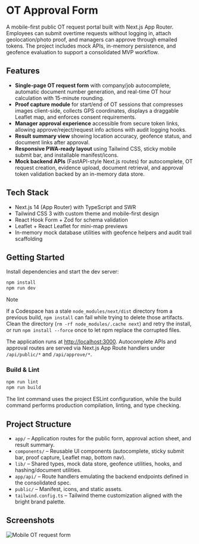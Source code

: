 # OT Approval Form

A mobile-first public OT request portal built with Next.js App Router. Employees can submit overtime requests without logging in,
attach geolocation/photo proof, and managers can approve through emailed tokens. The project includes mock APIs, in-memory
persistence, and geofence evaluation to support a consolidated MVP workflow.

## Features

- **Single-page OT request form** with company/job autocomplete, automatic document number generation, and real-time OT hour
  calculation with 15-minute rounding.
- **Proof capture module** for start/end of OT sessions that compresses images client-side, collects GPS coordinates, displays a
  draggable Leaflet map, and enforces consent requirements.
- **Manager approval experience** accessible from secure token links, allowing approve/reject/request info actions with audit
  logging hooks.
- **Result summary view** showing location accuracy, geofence status, and document links after approval.
- **Responsive PWA-ready layout** using Tailwind CSS, sticky mobile submit bar, and installable manifest/icons.
- **Mock backend APIs** (FastAPI-style Next.js routes) for autocomplete, OT request creation, evidence upload, document retrieval,
  and approval token validation backed by an in-memory data store.

## Tech Stack

- Next.js 14 (App Router) with TypeScript and SWR
- Tailwind CSS 3 with custom theme and mobile-first design
- React Hook Form + Zod for schema validation
- Leaflet + React Leaflet for mini-map previews
- In-memory mock database utilities with geofence helpers and audit trail scaffolding

## Getting Started

Install dependencies and start the dev server:

```bash
npm install
npm run dev
```

> [!NOTE]
> If a Codespace has a stale `node_modules/next/dist` directory from a previous build, `npm install` can fail while trying to
> delete those artifacts. Clean the directory (`rm -rf node_modules/.cache next`) and retry the install, or run `npm install --force`
> once to let npm replace the corrupted files.

The application runs at [http://localhost:3000](http://localhost:3000). Autocomplete APIs and approval routes are served via
Next.js App Route handlers under `/api/public/*` and `/api/approve/*`.

### Build & Lint

```bash
npm run lint
npm run build
```

The lint command uses the project ESLint configuration, while the build command performs production compilation, linting, and type checking.

## Project Structure

- `app/` – Application routes for the public form, approval action sheet, and result summary.
- `components/` – Reusable UI components (autocomplete, sticky submit bar, proof capture, Leaflet map, bottom nav).
- `lib/` – Shared types, mock data store, geofence utilities, hooks, and hashing/document utilities.
- `app/api/` – Route handlers emulating the backend endpoints defined in the consolidated spec.
- `public/` – Manifest, icons, and static assets.
- `tailwind.config.ts` – Tailwind theme customization aligned with the bright brand palette.

## Screenshots

![Mobile OT request form](browser:/invocations/bduyilnh/artifacts/artifacts/ot-form-mobile.png)

